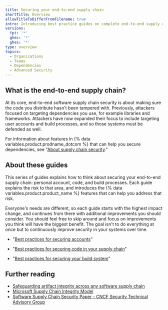 ```yaml
---
title: Securing your end-to-end supply chain
shortTitle: Overview
allowTitleToDifferFromFilename: true
intro: Introducing best practice guides on complete end-to-end supply chain security including personal accounts, code, and build processes.
versions:
  fpt: '*'
  ghec: '*'
  ghes: '*'
type: overview
topics:
  - Organizations
  - Teams
  - Dependencies
  - Advanced Security
---
```


## What is the end-to-end supply chain?

At its core, end-to-end software supply chain security is about making sure the code you distribute hasn't been tampered with. Previously, attackers focused on targeting dependencies you use, for example libraries and frameworks. Attackers have now expanded their focus to include targeting user accounts and build processes, and so those systems must be defended as well.

For information about features in {% data variables.product.prodname_dotcom %} that can help you secure dependencies, see "[About supply chain security](/code-security/supply-chain-security/understanding-your-software-supply-chain/about-supply-chain-security)."

## About these guides

This series of guides explains how to think about securing your end-to-end supply chain: personal account, code, and build processes. Each guide explains the risk to that area, and introduces the {% data variables.product.product_name %} features that can help you address that risk. 

Everyone's needs are different, so each guide starts with the highest impact change, and continues from there with additional improvements you should consider. You should feel free to skip around and focus on improvements you think will have the biggest benefit. The goal isn't to do everything at once but to continuously improve security in your systems over time.

- "[Best practices for securing accounts](/code-security/supply-chain-security/end-to-end-supply-chain/securing-accounts)"

- "[Best practices for securing code in your supply chain](/code-security/supply-chain-security/end-to-end-supply-chain/securing-code)"

- "[Best practices for securing your build system](/code-security/supply-chain-security/end-to-end-supply-chain/securing-builds)"

## Further reading

- [Safeguarding artifact integrity across any software supply chain](https://slsa.dev/)
- [Microsoft Supply Chain Integrity Model](https://github.com/microsoft/scim)
- [Software Supply Chain Security Paper - CNCF Security Technical Advisory Group](https://github.com/cncf/tag-security/blob/main/supply-chain-security/supply-chain-security-paper/CNCF_SSCP_v1.pdf)
